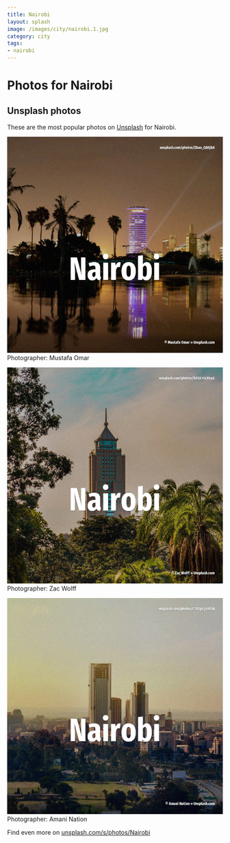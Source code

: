 ```yaml
---
title: Nairobi
layout: splash
image: /images/city/nairobi.1.jpg
category: city
tags:
- nairobi
---
```

# Photos for Nairobi
 
## Unsplash photos
These are the most popular photos on [Unsplash](https://unsplash.com) for Nairobi.
 
![Nairobi](/images/city/nairobi.1.jpg)
Photographer:  Mustafa Omar
 
![Nairobi](/images/city/nairobi.2.jpg)
Photographer:  Zac Wolff
 
![Nairobi](/images/city/nairobi.3.jpg)
Photographer:  Amani Nation
 
Find even more on [unsplash.com/s/photos/Nairobi](https://unsplash.com/s/photos/Nairobi)
 
